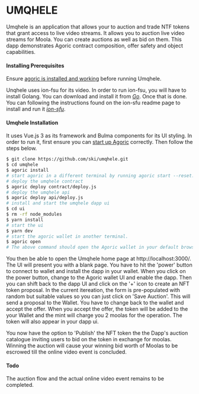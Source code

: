 # UMQHELE
Umqhele is an application that allows your to auction and trade NTF tokens that grant access to live video streams. It allows you to auction live video streams for Moola. You can create auctions as well as bid on them. This dapp demonstrates Agoric contract composition, offer safety and object capabilities.

#### Installing Prerequisites
Ensure [agoric is installed and working][gs] before running Umqhele.

[gs]: https://agoric.com/documentation/getting-started/start-a-project.html

Unqhele uses ion-fsu for its video. In order to run ion-fsu, you will have to install Golang. You can download and install it from *[Go](https://golang.org/doc/install)*. Once that is done. You can following the instructions found on the ion-sfu readme page to install and run it *[ion-sfu](https://github.com/pion/ion-sfu)*.

#### Umqhele Installation
 It uses Vue.js 3 as its framework and Bulma components for its UI styling. In order to run it, first ensure you can [start up Agoric][gs] correctly. Then follow the steps below.
```bash
$ git clone https://github.com/ski/umqhele.git
$ cd umqhele
$ agoric install
# start agoric in a different terminal by running agoric start --reset.
# deploy the umqhele contract
$ agoric deploy contract/deploy.js
# deploy the umqhele api
$ agoric deploy api/deploy.js
# install and start the umqhele dapp ui
$ cd ui
$ rm -rf node_modules
$ yarn install
# start the ui
$ yarn dev
# start the agoric wallet in another terminal. 
$ agoric open
# The above command should open the Agoric wallet in your default browser. 
```
You then be able to open the Umqhele home page at http://localhost:3000/. The UI will present you with a blank page. You have to hit the 'power' button to connect to wallet and install the dapp in your wallet. When you click on the power button, change to the Agoric wallet UI and enable the dapp. Then you can shift back to the dapp UI and click on the '+' icon to create an NFT token proposal. In the current itereation, the form is pre-populated with random but suitable values so you can just click on 'Save Auction'. This will send a proposal to the Wallet. You have to change back to the wallet and accept the offer. When you accept the offer, the token will be added to the your Wallet and the mint will charge you 2 moolas for the operation. The token will also appear in your dapp ui. 

You now have the option to 'Publish' the NFT token the the Dapp's auction catalogue inviting users to bid on the token in exchange for moolas. Winning the auction will cause your winning bid worth of Moolas to be escrowed till the online video event is concluded.

#### Todo
The auction flow and the actual online video event remains to be completed.
